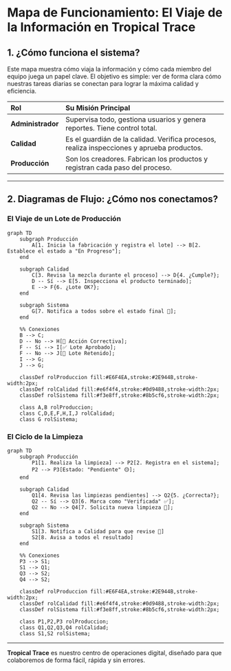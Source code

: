 # Mapa de Funcionamiento: El Viaje de la Información en Tropical Trace

## 1. ¿Cómo funciona el sistema?

Este mapa muestra cómo viaja la información y cómo cada miembro del equipo juega un papel clave. El objetivo es simple: ver de forma clara cómo nuestras tareas diarias se conectan para lograr la máxima calidad y eficiencia.

| Rol | Su Misión Principal |
| :--- | :--- |
| **Administrador** | Supervisa todo, gestiona usuarios y genera reportes. Tiene control total. |
| **Calidad** | Es el guardián de la calidad. Verifica procesos, realiza inspecciones y aprueba productos. |
| **Producción** | Son los creadores. Fabrican los productos y registran cada paso del proceso. |

---

## 2. Diagramas de Flujo: ¿Cómo nos conectamos?

### El Viaje de un Lote de Producción

```mermaid
graph TD
    subgraph Producción
        A[1. Inicia la fabricación y registra el lote] --> B[2. Establece el estado a "En Progreso"];
    end

    subgraph Calidad
        C[3. Revisa la mezcla durante el proceso] --> D{4. ¿Cumple?};
        D -- Sí --> E[5. Inspecciona el producto terminado];
        E --> F{6. ¿Lote OK?};
    end
    
    subgraph Sistema
        G[7. Notifica a todos sobre el estado final 📣];
    end

    %% Conexiones
    B --> C;
    D -- No --> H[🔴 Acción Correctiva];
    F -- Sí --> I[✅ Lote Aprobado];
    F -- No --> J[🔵 Lote Retenido];
    I --> G;
    J --> G;

    classDef rolProduccion fill:#E6F4EA,stroke:#2E944B,stroke-width:2px;
    classDef rolCalidad fill:#e6f4f4,stroke:#0d9488,stroke-width:2px;
    classDef rolSistema fill:#f3e8ff,stroke:#8b5cf6,stroke-width:2px;
    
    class A,B rolProduccion;
    class C,D,E,F,H,I,J rolCalidad;
    class G rolSistema;
```

### El Ciclo de la Limpieza

```mermaid
graph TD
    subgraph Producción
        P1[1. Realiza la limpieza] --> P2[2. Registra en el sistema];
        P2 --> P3[Estado: "Pendiente" 🟡];
    end

    subgraph Calidad
        Q1[4. Revisa las limpiezas pendientes] --> Q2{5. ¿Correcta?};
        Q2 -- Sí --> Q3[6. Marca como "Verificada" ✅];
        Q2 -- No --> Q4[7. Solicita nueva limpieza 🔴];
    end

    subgraph Sistema
        S1[3. Notifica a Calidad para que revise 📣]
        S2[8. Avisa a todos el resultado]
    end

    %% Conexiones
    P3 --> S1;
    S1 --> Q1;
    Q3 --> S2;
    Q4 --> S2;
    
    classDef rolProduccion fill:#E6F4EA,stroke:#2E944B,stroke-width:2px;
    classDef rolCalidad fill:#e6f4f4,stroke:#0d9488,stroke-width:2px;
    classDef rolSistema fill:#f3e8ff,stroke:#8b5cf6,stroke-width:2px;
    
    class P1,P2,P3 rolProduccion;
    class Q1,Q2,Q3,Q4 rolCalidad;
    class S1,S2 rolSistema;
```

---

**Tropical Trace** es nuestro centro de operaciones digital, diseñado para que colaboremos de forma fácil, rápida y sin errores.
